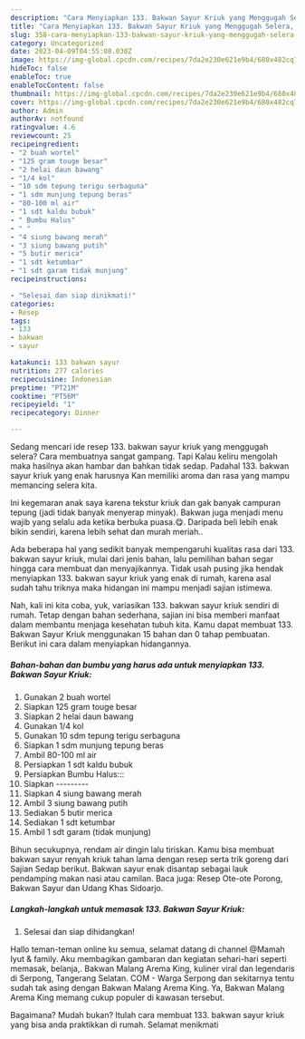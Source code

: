 ```yaml
---
description: "Cara Menyiapkan 133. Bakwan Sayur Kriuk yang Menggugah Selera, Buat Buka Puasa Menggugah Selera"
title: "Cara Menyiapkan 133. Bakwan Sayur Kriuk yang Menggugah Selera, Buat Buka Puasa Menggugah Selera"
slug: 358-cara-menyiapkan-133-bakwan-sayur-kriuk-yang-menggugah-selera-buat-buka-puasa-menggugah-selera
category: Uncategorized
date: 2023-04-09T04:55:08.030Z
image: https://img-global.cpcdn.com/recipes/7da2e230e621e9b4/680x482cq70/133-bakwan-sayur-kriuk-foto-resep-utama.jpg
hideToc: false
enableToc: true
enableTocContent: false
thumbnail: https://img-global.cpcdn.com/recipes/7da2e230e621e9b4/680x482cq70/133-bakwan-sayur-kriuk-foto-resep-utama.jpg
cover: https://img-global.cpcdn.com/recipes/7da2e230e621e9b4/680x482cq70/133-bakwan-sayur-kriuk-foto-resep-utama.jpg
author: Admin
authorAv: notfound
ratingvalue: 4.6
reviewcount: 25
recipeingredient:
- "2 buah wortel"
- "125 gram touge besar"
- "2 helai daun bawang"
- "1/4 kol"
- "10 sdm tepung terigu serbaguna"
- "1 sdm munjung tepung beras"
- "80-100 ml air"
- "1 sdt kaldu bubuk"
- " Bumbu Halus"
- " "
- "4 siung bawang merah"
- "3 siung bawang putih"
- "5 butir merica"
- "1 sdt ketumbar"
- "1 sdt garam tidak munjung"
recipeinstructions:

- "Selesai dan siap dinikmati!"
categories:
- Resep
tags:
- 133
- bakwan
- sayur

katakunci: 133 bakwan sayur 
nutrition: 277 calories
recipecuisine: Indonesian
preptime: "PT21M"
cooktime: "PT56M"
recipeyield: "1"
recipecategory: Dinner

---
```



Sedang mencari ide resep 133. bakwan sayur kriuk yang menggugah selera? Cara membuatnya sangat gampang. Tapi Kalau keliru mengolah maka hasilnya akan hambar dan bahkan tidak sedap. Padahal 133. bakwan sayur kriuk yang enak harusnya Kan memiliki aroma dan rasa yang mampu memancing selera kita.


Ini kegemaran anak saya karena tekstur kriuk dan gak banyak campuran tepung (jadi tidak banyak menyerap minyak). Bakwan juga menjadi menu wajib yang selalu ada ketika berbuka puasa.😋. Daripada beli lebih enak bikin sendiri, karena lebih sehat dan murah meriah..

Ada beberapa hal yang sedikit banyak mempengaruhi kualitas rasa dari 133. bakwan sayur kriuk, mulai dari jenis bahan, lalu pemilihan bahan segar hingga cara membuat dan menyajikannya. Tidak usah pusing jika hendak menyiapkan 133. bakwan sayur kriuk yang enak di rumah, karena asal sudah tahu triknya maka hidangan ini mampu menjadi sajian istimewa.


Nah, kali ini kita coba, yuk, variasikan 133. bakwan sayur kriuk sendiri di rumah. Tetap dengan bahan sederhana, sajian ini bisa memberi manfaat dalam membantu menjaga kesehatan tubuh kita. Kamu dapat membuat 133. Bakwan Sayur Kriuk menggunakan 15 bahan dan 0 tahap pembuatan. Berikut ini cara dalam menyiapkan hidangannya.

<!--inarticleads1-->

##### Bahan-bahan dan bumbu yang harus ada untuk menyiapkan 133. Bakwan Sayur Kriuk:

1. Gunakan 2 buah wortel
1. Siapkan 125 gram touge besar
1. Siapkan 2 helai daun bawang
1. Gunakan 1/4 kol
1. Gunakan 10 sdm tepung terigu serbaguna
1. Siapkan 1 sdm munjung tepung beras
1. Ambil 80-100 ml air
1. Persiapkan 1 sdt kaldu bubuk
1. Persiapkan  Bumbu Halus:::
1. Siapkan  ---------
1. Siapkan 4 siung bawang merah
1. Ambil 3 siung bawang putih
1. Sediakan 5 butir merica
1. Sediakan 1 sdt ketumbar
1. Ambil 1 sdt garam (tidak munjung)


Bihun secukupnya, rendam air dingin lalu tiriskan. Kamu bisa membuat bakwan sayur renyah kriuk tahan lama dengan resep serta trik goreng dari Sajian Sedap berikut. Bakwan sayur enak disantap sebagai lauk pendamping makan nasi atau camilan. Baca juga: Resep Ote-ote Porong, Bakwan Sayur dan Udang Khas Sidoarjo. 

<!--inarticleads2-->

##### Langkah-langkah untuk memasak 133. Bakwan Sayur Kriuk:


1. Selesai dan siap dihidangkan!

Hallo teman-teman online ku semua, selamat datang di channel @Mamah Iyut &amp; family. Aku membagikan gambaran dan kegiatan sehari-hari seperti memasak, belanja,. Bakwan Malang Arema King, kuliner viral dan legendaris di Serpong, Tangerang Selatan. COM - Warga Serpong dan sekitarnya tentu sudah tak asing dengan Bakwan Malang Arema King. Ya, Bakwan Malang Arema King memang cukup populer di kawasan tersebut. 

Bagaimana? Mudah bukan? Itulah cara membuat 133. bakwan sayur kriuk yang bisa anda praktikkan di rumah. Selamat menikmati
